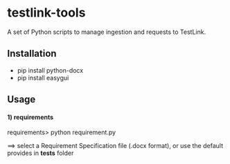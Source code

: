# testlink-tools
A set of Python scripts to manage ingestion and requests to TestLink.

## Installation
- pip install python-docx
- pip install easygui

## Usage
#### 1) requirements
requirements> python requirement.py

==> select a Requirement Specification file (.docx format), or use the default provides in **tests** folder
